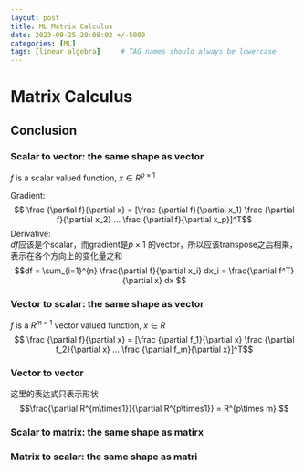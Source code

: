 ```yaml
---
layout: post
title: ML Matrix Calculus
date: 2023-09-25 20:08:02 +/-5000
categories: [ML]
tags: [linear algebra]     # TAG names should always be lowercase
---
```


# Matrix Calculus

## Conclusion 
### Scalar to vector: the same shape as vector 
$f$ is a scalar valued function, $x \in R^{p\times 1}$

Gradient: 
$$ \frac {\partial f}{\partial x} = [\frac {\partial f}{\partial x_1}  \frac {\partial f}{\partial x_2} ... \frac {\partial f}{\partial x_p}]^T$$
Derivative:  
$df$应该是个scalar，而gradient是$p\times1$ 的vector，所以应该transpose之后相乘，表示在各个方向上的变化量之和
$$df = \sum_{i=1}^{n} \frac{\partial f}{\partial x_i} dx_i = \frac{\partial f^T}{\partial x} dx $$
### Vector to scalar: the same shape as vector 
$f$ is a $R^{m\times1}$ vector valued function, $x \in R$
$$ \frac {\partial f}{\partial x} = [\frac {\partial f_1}{\partial x}  \frac {\partial f_2}{\partial x} ... \frac {\partial f_m}{\partial x}]^T$$
### Vector to vector 
这里的表达式只表示形状
$$\frac{\partial R^{m\times1}}{\partial R^{p\times1}} =  R^{p\times m} $$ 

### Scalar to matrix: the same shape as matirx 

### Matrix to scalar: the same shape as matri 

## 
